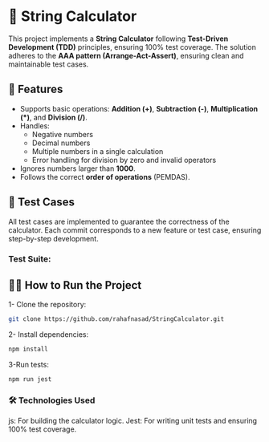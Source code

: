 # 📐 String Calculator

This project implements a **String Calculator** following **Test-Driven Development (TDD)** principles, ensuring 100% test coverage. The solution adheres to the **AAA pattern (Arrange-Act-Assert)**, ensuring clean and maintainable test cases.

## 🚀 Features

- Supports basic operations: **Addition (+)**, **Subtraction (-)**, **Multiplication (*)**, and **Division (/)**.
- Handles:
  - Negative numbers
  - Decimal numbers
  - Multiple numbers in a single calculation
  - Error handling for division by zero and invalid operators
- Ignores numbers larger than **1000**.
- Follows the correct **order of operations** (PEMDAS).

## 🧪 Test Cases

All test cases are implemented to guarantee the correctness of the calculator. Each commit corresponds to a new feature or test case, ensuring step-by-step development.

### Test Suite:

## 🧑‍💻 How to Run the Project
1- Clone the repository:
```bash
git clone https://github.com/rahafnasad/StringCalculator.git
```

2- Install dependencies:
```bash
npm install
```

3-Run tests:
```bash
npm run jest
```

### 🛠️ Technologies Used
js: For building the calculator logic.
Jest: For writing unit tests and ensuring 100% test coverage.


